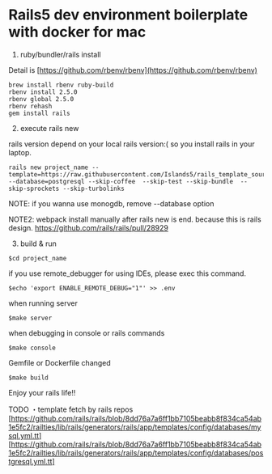 # Rails5 dev environment boilerplate with docker for mac

1. ruby/bundler/rails install

Detail is [https://github.com/rbenv/rbenv](https://github.com/rbenv/rbenv)

```
brew install rbenv ruby-build
rbenv install 2.5.0
rbenv global 2.5.0
rbenv rehash
gem install rails
```

2. execute rails new

rails version depend on your local rails version:(
so you install rails in your laptop.

```
rails new project_name --template=https://raw.githubusercontent.com/Islands5/rails_template_source/master/template.rb --database=postgresql --skip-coffee  --skip-test --skip-bundle  --skip-sprockets --skip-turbolinks
```

NOTE: if you wanna use monogdb, remove --database option

NOTE2: webpack install manually after rails new is end. because this is rails design.
https://github.com/rails/rails/pull/28929

3. build & run

```
$cd project_name
```

if you use remote_debugger for using IDEs, please exec this command.

```
$echo 'export ENABLE_REMOTE_DEBUG="1"' >> .env
```

when running server

```
$make server
```

when debugging in console or rails commands

```
$make console
```

Gemfile or Dockerfile changed

```
$make build
```

Enjoy your rails life!!

TODO
・template fetch by rails repos
  [https://github.com/rails/rails/blob/8dd76a7a6ff1bb7105beabb8f834ca54ab1e5fc2/railties/lib/rails/generators/rails/app/templates/config/databases/mysql.yml.tt]
  [https://github.com/rails/rails/blob/8dd76a7a6ff1bb7105beabb8f834ca54ab1e5fc2/railties/lib/rails/generators/rails/app/templates/config/databases/postgresql.yml.tt]

